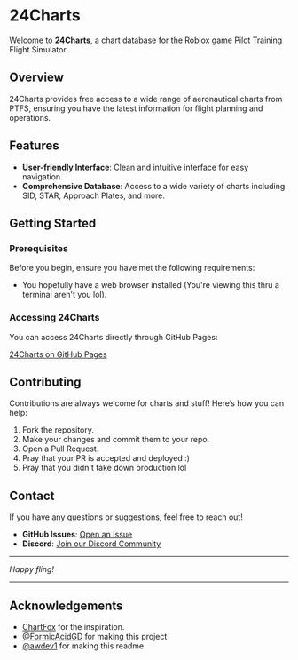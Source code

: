 # 24Charts

Welcome to **24Charts**, a chart database for the Roblox game Pilot Training Flight Simulator.


## Overview

24Charts provides free access to a wide range of aeronautical charts from PTFS, ensuring you have the latest information for flight planning and operations. 

## Features

- **User-friendly Interface**: Clean and intuitive interface for easy navigation.
- **Comprehensive Database**: Access to a wide variety of charts including SID, STAR, Approach Plates, and more.

## Getting Started

### Prerequisites

Before you begin, ensure you have met the following requirements:
- You hopefully have a web browser installed (You're viewing this thru a terminal aren't you lol).

### Accessing 24Charts

You can access 24Charts directly through GitHub Pages:

[24Charts on GitHub Pages](https://formicacidgd.github.io/24charts/)

## Contributing

Contributions are always welcome for charts and stuff! Here’s how you can help:

1. Fork the repository.
2. Make your changes and commit them to your repo.
3. Open a Pull Request.
4. Pray that your PR is accepted and deployed :)
5. Pray that you didn't take down production lol

## Contact

If you have any questions or suggestions, feel free to reach out!

- **GitHub Issues**: [Open an Issue](https://github.com/formicacidgd/24charts/issues)
- **Discord**: [Join our Discord Community](https://discord.gg/8tSu4ewdsM)

---

*Happy fling!*

---

## Acknowledgements

- [ChartFox](https://chartfox.org) for the inspiration.
- [@FormicAcidGD](https://github.com/formicacidgd/) for making this project
- [@awdev1](https://github.com/awdev1/) for making this readme

